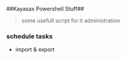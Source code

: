 ##Kayasax Powershell Stuff##

>some usefull script for it administration

### schedule tasks
* import & export
